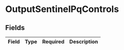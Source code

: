 # OutputSentinelPqControls


## Fields

| Field       | Type        | Required    | Description |
| ----------- | ----------- | ----------- | ----------- |